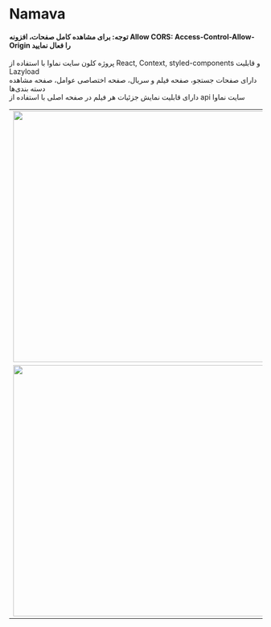 # Namava

#### توجه: برای مشاهده کامل صفحات، افزونه Allow CORS: Access-Control-Allow-Origin را فعال نمایید

پروژه کلون سایت نماوا با استفاده از React, Context, styled-components و قابلیت Lazyload
<br/>
دارای صفحات جستجو، صفحه فیلم و سریال، صفحه اختصاصی عوامل، صفحه مشاهده دسته بندی‌ها <br />
دارای قابلیت نمایش جزئیات هر فیلم در صفحه اصلی با استفاده از api سایت نماوا <br/>

<table>
  <tr>
    <td valign="top" >
      <img src="https://user-images.githubusercontent.com/64223524/172561802-d1d26aad-3e48-43e6-939f-6bf3d094b114.png" width="500" />
    </td>
    <td valign="top">
      <img src="https://user-images.githubusercontent.com/64223524/172561625-df36e572-1f9f-4ed7-a677-655a6fa4cd73.png" width="500">
    </td>
  </tr>
  
  <tr>
    <td valign="top" >
      <img src="https://user-images.githubusercontent.com/64223524/172561674-517d7e9c-d07d-43e4-8610-75256419a7cb.png" width="500" />
    </td>
    <td valign="top">
      <img src="https://user-images.githubusercontent.com/64223524/172561693-d4ff5b89-dc8f-440b-8335-7f8abbf2b078.png" width="500">
    </td>
  </tr>
</table>

